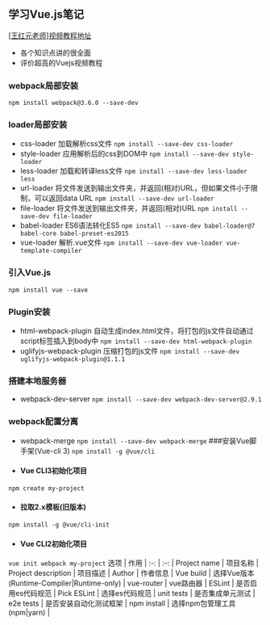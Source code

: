 ## 学习Vue.js笔记
[[王红元老师]视频教程地址](https://www.bilibili.com/video/av59594689?from=search&seid=11169775368757894383)
- 各个知识点讲的很全面
- 评价超高的Vuejs视频教程

### webpack局部安装
`npm install webpack@3.6.0 --save-dev`
### loader局部安装
- css-loader 加载解析css文件
`npm install --save-dev css-loader`
- style-loader 应用解析后的css到DOM中
`npm install --save-dev style-loader`
- less-loader 加载和转译less文件
`npm install --save-dev less-loader less`
- url-loader 将文件发送到输出文件夹，并返回(相对)URL，但如果文件小于限制，可以返回data URL
`npm install --save-dev url-loader`
- file-loader 将文件发送到输出文件夹，并返回(相对)URL
`npm install --save-dev file-loader`
- babel-loader ES6语法转化ES5
`npm install --save-dev babel-loader@7 babel-core babel-preset-es2015`
- vue-loader 解析.vue文件
`npm install --save-dev vue-loader vue-template-compiler`
### 引入Vue.js
`npm install vue --save`
### Plugin安装
- html-webpack-plugin 自动生成index.html文件，将打包的js文件自动通过script标签插入到body中
`npm install --save-dev html-webpack-plugin`
- uglifyjs-webpack-plugin 压缩打包的js文件
`npm install --save-dev uglifyjs-webpack-plugin@1.1.1`
### 搭建本地服务器
- webpack-dev-server
`npm install --save-dev webpack-dev-server@2.9.1`
### webpack配置分离
- webpack-merge
`npm install --save-dev webpack-merge`
###安装Vue脚手架(Vue-cli 3)
`npm install -g @vue/cli`
- #### Vue CLI3初始化项目
`npm create my-project`
- #### 拉取2.x模板(旧版本)
`npm install -g @vue/cli-init`
- #### Vue CLI2初始化项目
`vue init webpack my-project`
选项 | 作用 |
:-: | :-: |
Project name | 项目名称 |
Project description | 项目描述 |
Author | 作者信息 |
Vue build | 选择Vue版本(Runtime-Compiler|Runtime-only) |
vue-router | vue路由器 |
ESLint | 是否启用es代码规范 |
Pick ESLint | 选择es代码规范 |
unit tests | 是否集成单元测试 |
e2e tests | 是否安装自动化测试框架 |
npm install | 选择npm包管理工具(npm|yarn) |




